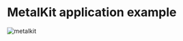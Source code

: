 # MetalKit application example

![metalkit](https://user-images.githubusercontent.com/60237240/178493132-efe0a698-1d4a-4b28-a19a-9fb66eed5bc3.gif)
